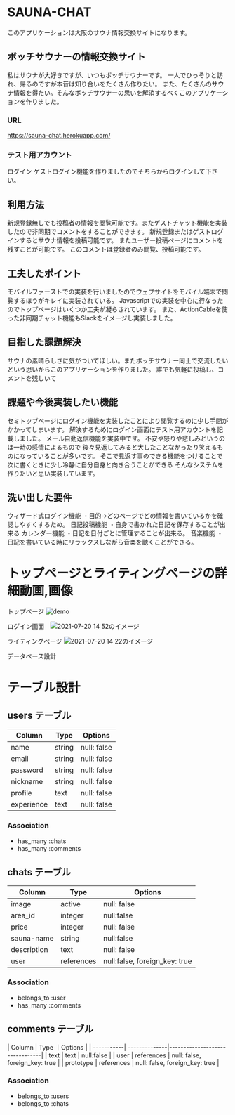 # SAUNA-CHAT
このアプリケーションは大阪のサウナ情報交換サイトになります。
## ボッチサウナーの情報交換サイト
私はサウナが大好きですが、いつもボッチサウナーです。
一人でひっそりと訪れ、帰るのですが本音は知り合いをたくさん作りたい。
また、たくさんのサウナ情報を得たい。そんなボッチサウナーの思いを解消するべくこのアプリケーションを作りました。

### URL	
https://sauna-chat.herokuapp.com/

### テスト用アカウント	
ログイン
ゲストログイン機能を作りましたのでそちらからログインして下さい。

## 利用方法	
新規登録無しでも投稿者の情報を閲覧可能です。またゲストチャット機能を実装したので非同期でコメントをすることができます。
新規登録またはゲストログインするとサウナ情報を投稿可能です。
またユーザー投稿ページにコメントを残すことが可能です。
このコメントは登録者のみ閲覧、投稿可能です。

## 工夫したポイント
モバイルファーストでの実装を行いましたのでウェブサイトをモバイル端末で閲覧するほうがキレイに実装されている。
Javascriptでの実装を中心に行なったのでトップページはいくつか工夫が凝らされています。
また、ActionCableを使った非同期チャット機能もSlackをイメージし実装しました。

## 目指した課題解決	
サウナの素晴らしさに気がついてほしい。またボッチサウナー同士で交流したいという思いからこのアプリケーションを作りました。
誰でも気軽に投稿し、コメントを残しいて

## 課題や今後実装したい機能
セミトップページにログイン機能を実装したことにより閲覧するのに少し手間がかかってしまいます。
解決するためにログイン画面にテスト用アカウントを記載しました。
メール自動返信機能を実装中です。
不安や怒りや悲しみというのは一時の感情によるもので
後々見返してみると大したことなかったり笑えるものになっていることが多いです。
そこで見返す事のできる機能をつけることで次に書くときに少し冷静に自分自身と向き合うことができる
そんなシステムを作りたいと思い実装しています。

## 洗い出した要件	
ウィザード式ログイン機能
・目的→どのページでどの情報を書いているかを確認しやすくするため。
日記投稿機能
・自身で書かれた日記を保存することが出来る
カレンダー機能
・日記を日付ごとに管理することが出来る。
音楽機能
・日記を書いている時にリラックスしながら音楽を聴くことができる。

# トップページとライティングページの詳細動画,画像
トップページ ![demo](https://gyazo.com/0b473ad54c03844774b049714b2e4ee5/raw)

ログイン画面　![2021-07-20 14 52のイメージ](https://user-images.githubusercontent.com/84255600/126270310-45b1f66e-ceb1-4290-9090-2c4f94c4bd8c.jpg)

ライティングページ ![2021-07-20 14 22のイメージ](https://user-images.githubusercontent.com/84255600/126266200-845971b8-d445-41ad-aebd-a39b9fe085f5.jpg)


データベース設計	

# テーブル設計

## users テーブル

| Column         |  Type   | Options     |
| ---------------| ------ | ----------- |
| name           |  string | null: false |
| email          | string | null: false |
| password       | string | null: false |
| nickname       | string | null: false |
| profile        | text   | null: false |
| experience     | text   | null: false |

### Association

- has_many :chats
- has_many :comments

## chats テーブル

| Column       | Type        | Options     |
| ------------ | ----------- | ----------- |
| image        | active      | null: false |
| area_id      | integer     | null:false  |
| price        | integer     | null: false |
| sauna-name   | string      | null:false  |
| description  | text        | null: false |
| user         | references  | null:false, foreign_key: true |

### Association

- belongs_to :user
- has_many :comments

## comments テーブル

| Column     | Type          ｜Options                        |
| -----------| --------------|--------------------------------|
| text       | text          | null:false                     |
| user       | references    | null: false, foreign_key: true |
| prototype  | references    | null: false, foreign_key: true |

### Association

- belongs_to :users
- belongs_to :chats

